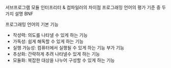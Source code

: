 서브프로그램
모듈
인터프리터 & 컴파일러의 차이점
프로그래밍 언어의 평가 기준 중 두 가지 설명
BNF

프로그래밍 언어의 기본 기능
- 작성력: 의도를 나타낼 수 있게 하는 기능
- 가독성: 쉽게 해독할 수 있게 하는 기능
- 실행 가능성: 컴퓨터에서 실행될 수 있게 하는 기능
부가 기능
- 추상화: 간략하게 추려 나타낼수 있게 하는 기능
- 모듈화: 복잡한 대상을 나누어 구성할 수 있게 하는 기능

